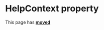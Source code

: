 # HelpContext property

This page has [**moved**](https://lib-docs.delphidabbler.com/AboutBox/3.6/API/TPJAboutBoxDlg-HelpContext)